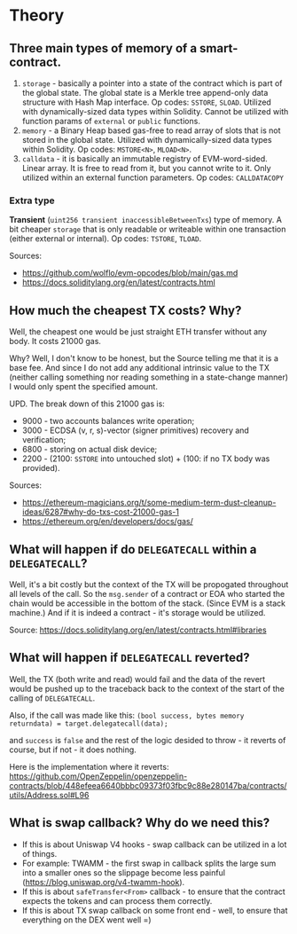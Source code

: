 # Theory

## Three main types of memory of a smart-contract.

1) `storage` - basically a pointer into a state of the contract which is part of the global state. The global state is a Merkle tree append-only data structure with Hash Map interface. Op codes: `SSTORE`, `SLOAD`. Utilized with dynamically-sized data types within Solidity. Cannot be utilized with function params of `external` or `public` functions.
2) `memory` - a Binary Heap based gas-free to read array of slots that is not stored in the global state. Utilized with dynamically-sized data types within Solidity. Op codes: `MSTORE<N>`, `MLOAD<N>`.
3) `calldata` - it is basically an immutable registry of EVM-word-sided. Linear array. It is free to read from it, but you cannot write to it. Only utilized within an external function parameters. Op codes: `CALLDATACOPY`

### Extra type

**Transient** (`uint256 transient inaccessibleBetweenTxs`) type of memory. A bit cheaper `storage` that is only readable or writeable within one transaction (either external or internal). Op codes: `TSTORE`, `TLOAD`.

Sources:

* https://github.com/wolflo/evm-opcodes/blob/main/gas.md
* https://docs.soliditylang.org/en/latest/contracts.html

## How much the cheapest TX costs? Why?

Well, the cheapest one would be just straight ETH transfer without any body. It costs 21000 gas.

Why? Well, I don't know to be honest, but the Source telling me that it is a base fee. And since I do not add any additional intrinsic value to the TX (neither calling something nor reading something in a state-change manner) I would only spent the specified amount.

UPD. The break down of this 21000 gas is:

* 9000 - two accounts balances write operation;
* 3000 - ECDSA (v, r, s)-vector (signer primitives) recovery and verification;
* 6800 - storing on actual disk device;
* 2200 - (2100:  `SSTORE` into untouched slot) + (100: if no TX body was provided).

Sources: 

* https://ethereum-magicians.org/t/some-medium-term-dust-cleanup-ideas/6287#why-do-txs-cost-21000-gas-1
* https://ethereum.org/en/developers/docs/gas/

## What will happen if do `DELEGATECALL` within a `DELEGATECALL`?

Well, it's a bit costly but the context of the TX will be propogated throughout all levels of the call. So the `msg.sender` of a contract or EOA who started the chain would be accessible in the bottom of the stack. (Since EVM is a stack machine.) And if it is indeed a contract - it's storage would be utilized.

Source: https://docs.soliditylang.org/en/latest/contracts.html#libraries 

## What will happen if `DELEGATECALL` reverted?

Well, the TX (both write and read) would fail and the data of the revert would be pushed up to the traceback back to the context of the start of the calling of `DELEGATECALL`.

Also, if the call was made like this: `(bool success, bytes memory returndata) = target.delegatecall(data);`

and `success` is `false` and the rest of the logic desided to throw - it reverts of course, but if not - it does nothing.

Here is the implementation where it reverts: https://github.com/OpenZeppelin/openzeppelin-contracts/blob/448efeea6640bbbc09373f03fbc9c88e280147ba/contracts/utils/Address.sol#L96 

## What is swap callback? Why do we need this?

* If this is about Uniswap V4 hooks - swap callback can be utilized in a lot of things.
* For example: TWAMM - the first swap in callback splits the large sum into a smaller ones so the slippage become less painful (https://blog.uniswap.org/v4-twamm-hook).
* If this is about `safeTransfer<From>` callback - to ensure that the contract expects the tokens and can process them correctly. 
* If this is about TX swap callback on some front end - well, to ensure that everything on the DEX went well =)
